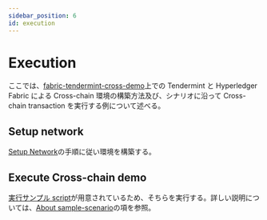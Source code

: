 ```yaml
---
sidebar_position: 6
id: execution
---
```


# Execution

ここでは、[fabric-tendermint-cross-demo](https://github.com/datachainlab/fabric-tendermint-cross-demo)上での Tendermint と Hyperledger Fabric による Cross-chain 環境の構築方法及び、シナリオに沿って Cross-chain transaction を実行する例について述べる。

## Setup network

[Setup Network](https://github.com/datachainlab/fabric-tendermint-cross-demo/tree/main/demo#setup-network)の手順に従い環境を構築する。

## Execute Cross-chain demo

[実行サンプル script](https://github.com/datachainlab/fabric-tendermint-cross-demo/blob/main/demo/scripts/scenario/sample-scenario)が用意されているため、そちらを実行する。詳しい説明については、[About sample-scenario](https://github.com/datachainlab/fabric-tendermint-cross-demo/tree/main/demo#about-sample-scenario)の項を参照。
